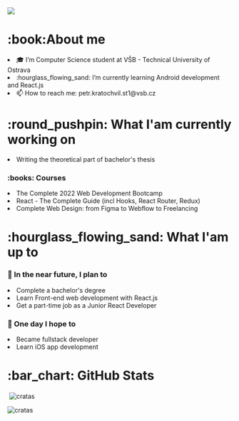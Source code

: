 <img src="https://user-images.githubusercontent.com/56606404/141841302-b9fa738f-9d1d-4310-98e3-72ed01c80be4.png">

<h1> :book:About me </h1>

<li>🎓 I’m Computer Science student at VŠB - Technical University of Ostrava</li>
<li>:hourglass_flowing_sand: I’m currently learning Android development and React.js</li>
<li>📫 How to reach me: petr.kratochvil.st1@vsb.cz</li>

<h1>:round_pushpin: What I'am currently working on</h1>
<li>Writing the theoretical part of bachelor's thesis</li>
<h3>:books: Courses</h3>
<li>The Complete 2022 Web Development Bootcamp</li>
<li>React - The Complete Guide (incl Hooks, React Router, Redux)</li>
<li>Complete Web Design: from Figma to Webflow to Freelancing</li>
<h1>:hourglass_flowing_sand: What I'am up to </h1>
<h3>🎯 In the near future, I plan to</h3>
<li>Complete a bachelor's degree</li>
<li>Learn Front-end web development with React.js</li>
<li>Get a part-time job as a Junior React Developer</li>
<h3>🤞 One day I hope to</h3>
<li>Became fullstack developer</li>
<li>Learn iOS app development</li>

<h1>:bar_chart: GitHub Stats</h1>
<p>&nbsp;<img align="center" src="https://github-readme-stats.vercel.app/api?username=cratas&show_icons=true&locale=en" alt="cratas" /></p>
<p><img align="center" src="https://github-readme-streak-stats.herokuapp.com/?user=cratas&" alt="cratas" /></p>

